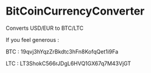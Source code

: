 BitCoinCurrencyConverter
========================

Converts USD/EUR to BTC/LTC


If you feel generous :

BTC : 19qvj3hYqzZrBkdtc3hFn8KofqQet1i9Fa

LTC : LT3ShokC566rJDgL6HVQ1GX67q7M43VjGT